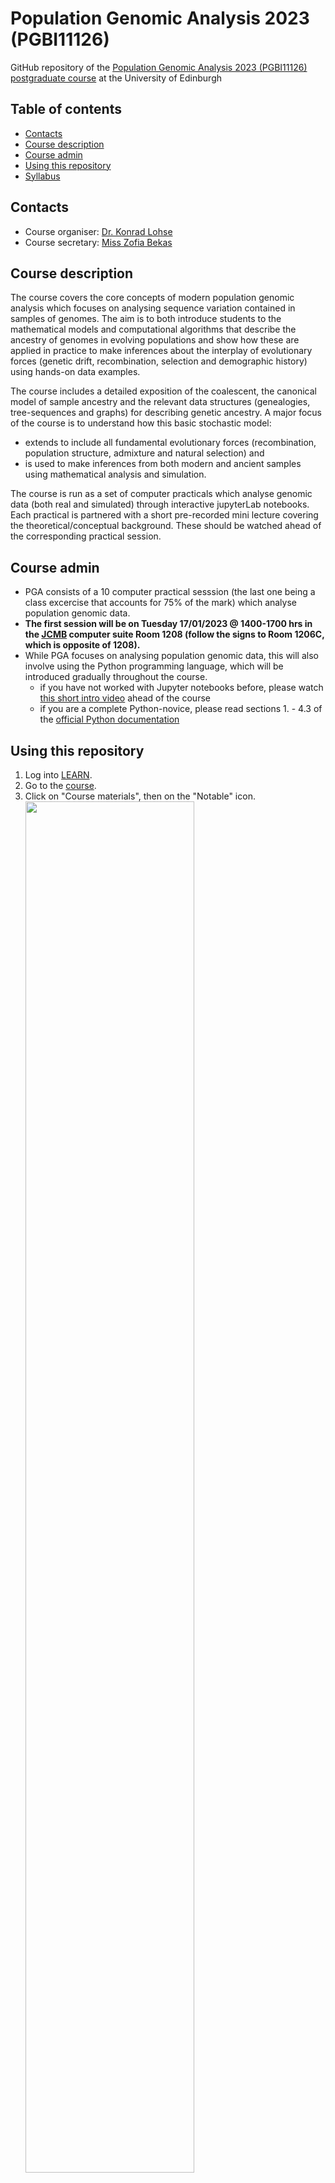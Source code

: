 # Population Genomic Analysis 2023 (PGBI11126)

GitHub repository of the [Population Genomic Analysis 2023 (PGBI11126) postgraduate course](http://www.drps.ed.ac.uk/22-23/dpt/cxpgbi11126.htm) at the University of Edinburgh 

Table of contents
-----------------

- [Contacts](https://github.com/LohseLab/PGA_course_2022_DEV/blob/main/README.md#contacts)
- [Course description](https://github.com/LohseLab/PGA_course_2022_DEV/blob/main/README.md#course-description)
- [Course admin](https://github.com/LohseLab/PGA_course_2022_DEV/blob/main/README.md#course-admin)
- [Using this repository](https://github.com/LohseLab/PGA_course_2022_DEV/blob/main/README.md#using-this-repository)
- [Syllabus](https://github.com/LohseLab/PGA_course_2022_DEV/blob/main/README.md#syllabus)

Contacts
--------

- Course organiser: [Dr. Konrad Lohse](mailto:konrad.lohse@ed.ac.uk?subject=[PGA2022])
- Course secretary: [Miss Zofia Bekas](mailto:zofia.bekas@ed.ac.uk?subject=[PGA2022])

Course description
------------------

The course covers the core concepts of modern population genomic analysis which focuses on analysing sequence variation contained in samples of genomes. The aim is to both introduce students to the mathematical models and computational algorithms that describe the ancestry of genomes in evolving populations and show how these are applied in practice to make inferences about the interplay of evolutionary forces (genetic drift, recombination, selection and demographic history) using hands-on data examples. 

The course includes a detailed exposition of the coalescent, the canonical model of sample ancestry and the relevant data structures (genealogies, tree-sequences and graphs) for describing genetic ancestry. A major focus of the course is to understand how this basic stochastic model: 

- extends to include all fundamental evolutionary forces (recombination, population structure, admixture and natural selection) and
- is used to make inferences from both modern and ancient samples using mathematical analysis and simulation.

The course is run as a set of computer practicals which analyse genomic data (both real and simulated) through interactive jupyterLab notebooks. 
Each practical is partnered with a short pre-recorded mini lecture covering the theoretical/conceptual background. 
These should be watched ahead of the corresponding practical session.

Course admin
------------

- PGA consists of a 10 computer practical sesssion (the last one being a class excercise that accounts for 75% of the mark) which analyse population genomic data.
- **The first session will be on Tuesday 17/01/2023 @ 1400-1700 hrs in the [JCMB](https://goo.gl/maps/mYi8YMzKHiA1U9ceA) computer suite Room 1208 (follow the signs to Room 1206C, which is opposite of 1208).**
- While PGA focuses on analysing population genomic data, this will also involve using the Python programming language, which will be introduced gradually throughout the course.
  - if you have not worked with Jupyter notebooks before, please watch [this short intro video](https://www.youtube.com/watch?v=A5YyoCKxEOU) ahead of the course
  - if you are a complete Python-novice, please read sections 1. - 4.3 of the [official Python documentation](https://docs.python.org/3.6/tutorial/)

Using this repository
---------------------
1. Log into [LEARN](https://www.learn.ed.ac.uk/).
2. Go to the [course](https://www.learn.ed.ac.uk/webapps/blackboard/execute/modulepage/view?course_id=_85577_1&cmp_tab_id=_420952_1).  
3. Click on "Course materials", then on the "Notable" icon. <img src="https://user-images.githubusercontent.com/167909/149776450-46ad0b2e-6e64-42b2-87dd-f82875226222.png" width="75%" height="75%">
4. Select the "Chemistry Notebook" from the dropdown menu and click "Start". <img src="https://user-images.githubusercontent.com/167909/149776788-33ba14a5-f22d-4306-82c6-3dbc1e95ff75.png" width="75%" height="75%">
5. Click on `+GitRepo` to bring up the menu to clone this repository. <img src="https://user-images.githubusercontent.com/167909/149777473-e7578276-4f99-44d4-8a68-9ddf06decd43.png" width="75%" height="75%">
6. For this you must enter the following information: <img src="https://user-images.githubusercontent.com/167909/149777230-b3c42388-bd5f-4aaa-96fc-033f90601826.png" width="75%" height="75%">  
  - **Git Repository URL**: `https://github.com/LohseLab/PGA_course_2022`
  - **Branch**: `main` 
7. You can now use the Jupyter file browser to navigate to the notebooks you want to execute.

Syllabus
--------
- `P_01`
  - coalescent simulation and relevant data structures.
  - run and analyse coalescent simulations with `msprime` and `tskit`.
  - understand how the variance of the coalescent depends on the two major axis of sampling: number of loci and number of individuals (Felsenstein 2004).
  - understand why it is natural (and helpful) to treat mutations separately from ancestry.
- `P_02`
  - understand why coalescent simulations are useful to gain intuition about population level processes.
  - appreciate that the site frequency spectrum (SFS) is a fundamental summary of sequence variation and understand how it relates to genealogical branch lengths.
  - understand that summary statistics are the currency for comparing real data to idealized models of population processes/history and that such comparisons can be done either via analytic results or simulations.
  - know how coalescent simulations are used in approximate likelihood inference.
- `P_03`
  - ARGs and treesequences: how are they constructed and how do they differ?
  - appreciate that not all recombination events are detectable
  - understand the difference between map and physical length of a sequence
  - know that the span of trees along the genome is a random variable and that nodes are shared between many trees.
  - understand that the duality between branch lengths and popgen measures extends to correlated trees.
- `P_04`
  - gain familiarity with common bioinformatic file formats (FASTA, BED, VCF)
  - understand how (population) genomic data can be represented through these file formats.
  - know that the analysis of variation data often requires additional simplifications and/or re-classification of the data
  - use common Python libraries to parse, intersect, interrogate, and visualize population genomic data
  - understand that due to background selection, genetic diversity in the genome is strongly correlated with functional constraint
- `P_05` (Dr Derek Setter)
  - how does positive selection act to favour a beneficial mutation?
  - understand the role of drift/randomness on allele ferquency trajectories and fixation probability
  - understand the effect of positive selection on linked neutral variation
  - understand how `sweepfinder` works using simulation data
  - be able to perform a Selective sweep scan on real data
- `P_06` (Dr Simon Martin)
  - understand genealogical dicordance and how it depends on incomplete lineage sorting and gene flow
  - understand how the divergence history of populations affects the level of incomplete lineage sorting
  - be able to run multi-population coalescent simulations and extract genealogical information
  - learn how to detect introgression from archaic Hominins into modern humans using the D statsitic (aka the ABBA/BABA test)
- `P_07`
  - how to estimate differentiation between populations/species using 𝑑𝑥𝑦, 𝑑𝑛𝑒𝑡 and 𝐹𝑠𝑡 and understand how these summary statistics are defined and related to each other.
  - be able to use coalescent theory to relate estimates of divergence and differentiation obtained from whole genome data to models of equilibrium population structure and non-equilibrium population history.
  - be able to define outliers of differentiation in a genome scan.
  - be able to simulate sequence data under models of population structure and compare these to real data. 
- `P_08` - `P_09`
  - Applying the knowledge you gained from this course to novel, real-world datasets.
  - TBA
  

